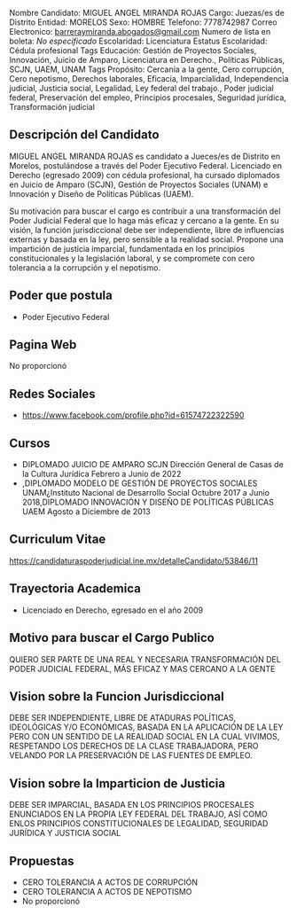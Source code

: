 Nombre Candidato: MIGUEL ANGEL MIRANDA ROJAS
Cargo: Juezas/es de Distrito
Entidad: MORELOS
Sexo: HOMBRE
Telefono: 7778742987
Correo Electronico: barreraymiranda.abogados@gmail.com
Numero de lista en boleta: *No especificado*
Escolaridad: Licenciatura
Estatus Escolaridad: Cédula profesional
Tags Educación: Gestión de Proyectos Sociales, Innovación, Juicio de Amparo, Licenciatura en Derecho., Políticas Públicas, SCJN, UAEM, UNAM
Tags Propósito: Cercanía a la gente, Cero corrupción, Cero nepotismo, Derechos laborales, Eficacia, Imparcialidad, Independencia judicial, Justicia social, Legalidad, Ley federal del trabajo., Poder judicial federal, Preservación del empleo, Principios procesales, Seguridad jurídica, Transformación judicial


## Descripción del Candidato 

MIGUEL ANGEL MIRANDA ROJAS es candidato a Jueces/es de Distrito en Morelos, postulándose a través del Poder Ejecutivo Federal. Licenciado en Derecho (egresado 2009) con cédula profesional, ha cursado diplomados en Juicio de Amparo (SCJN), Gestión de Proyectos Sociales (UNAM) e Innovación y Diseño de Políticas Públicas (UAEM).

Su motivación para buscar el cargo es contribuir a una transformación del Poder Judicial Federal que lo haga más eficaz y cercano a la gente.  En su visión, la función jurisdiccional debe ser independiente, libre de influencias externas y basada en la ley, pero sensible a la realidad social. Propone una impartición de justicia imparcial, fundamentada en los principios constitucionales y la legislación laboral, y se compromete con cero tolerancia a la corrupción y el nepotismo.


## Poder que postula

- Poder Ejecutivo Federal


## Pagina Web

No proporcionó


## Redes Sociales

- https://www.facebook.com/profile.php?id=61574722322590


## Cursos

- DIPLOMADO JUICIO DE AMPARO SCJN   Dirección General de Casas de la Cultura Jurídica Febrero a Junio de 2022
- ,DIPLOMADO MODELO DE GESTIÓN DE PROYECTOS SOCIALES UNAM¿Instituto Nacional de Desarrollo Social Octubre 2017 a Junio 2018,DIPLOMADO INNOVACIÓN Y DISEÑO DE POLÍTICAS PÚBLICAS UAEM Agosto a Diciembre de 2013


## Curriculum Vitae

https://candidaturaspoderjudicial.ine.mx/detalleCandidato/53846/11


## Trayectoria Academica

- Licenciado en Derecho, egresado en el año 2009


## Motivo para buscar el Cargo Publico

QUIERO SER PARTE DE UNA REAL Y NECESARIA TRANSFORMACIÓN DEL PODER JUDICIAL FEDERAL, MÁS EFICAZ Y MAS CERCANO A LA GENTE


## Vision sobre la Funcion Jurisdiccional

DEBE SER INDEPENDIENTE, LIBRE DE ATADURAS POLÍTICAS, IDEOLÓGICAS Y/O ECONÓMICAS, BASADA EN LA APLICACIÓN DE LA LEY PERO CON UN SENTIDO DE LA REALIDAD SOCIAL EN LA CUAL VIVIMOS, RESPETANDO LOS DERECHOS DE LA CLASE TRABAJADORA, PERO VELANDO POR LA PRESERVACIÓN DE LAS FUENTES DE EMPLEO.


## Vision sobre la Imparticion de Justicia

DEBE SER IMPARCIAL, BASADA EN LOS PRINCIPIOS PROCESALES ENUNCIADOS EN LA PROPIA LEY FEDERAL DEL TRABAJO, ASÍ COMO ENLOS PRINCIPIOS CONSTITUCIONALES DE LEGALIDAD, SEGURIDAD JURÍDICA Y JUSTICIA SOCIAL


## Propuestas

- CERO TOLERANCIA A ACTOS DE CORRUPCIÓN
- CERO TOLERANCIA A ACTOS DE NEPOTISMO
- No proporcionó

